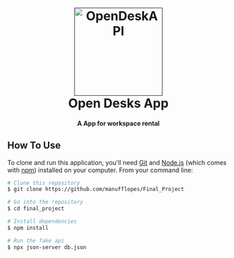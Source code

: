 <h1 align="center">
  <br>
  <a href=""><img src="logo.png" alt="OpenDeskAPI" width="200"></a>
  <br>
  Open Desks App
  <br>
</h1>

<h4 align="center">A App for workspace rental</h4>

## How To Use

To clone and run this application, you'll need [Git](https://git-scm.com) and [Node.js](https://nodejs.org/en/download/) (which comes with [npm](http://npmjs.com)) installed on your computer. From your command line:

```bash
# Clone this repository
$ git clone https://github.com/manufflopes/Final_Project

# Go into the repository
$ cd final_project

# Install dependencies
$ npm install

# Run the fake api
$ npx json-server db.json
```

